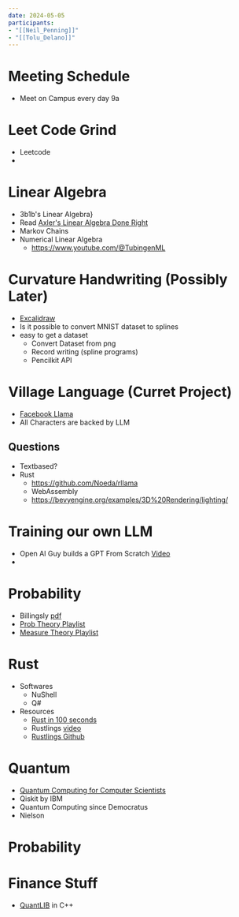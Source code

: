 ```yaml
---
date: 2024-05-05
participants:
- "[[Neil_Penning]]"
- "[[Tolu_Delano]]"
---
```


# Meeting Schedule
- Meet on Campus every day 9a

# Leet Code Grind
- Leetcode
- 

# Linear Algebra
- 3b1b's Linear Algebra}
- Read [Axler's Linear Algebra Done Right](https://linear.axler.net/)
- Markov Chains
- Numerical Linear Algebra
    - https://www.youtube.com/@TubingenML

# Curvature Handwriting (Possibly Later)
- [Excalidraw](https://github.com/excalidraw/excalidraw)
- Is it possible to convert MNIST dataset to splines 
- easy to get a dataset
    - Convert Dataset from png
    - Record writing (spline programs)
    - Pencilkit API


# Village Language (Curret Project)
- [Facebook Llama](https://llama.meta.com/docs/llama-in-the-cloud/amazon-web-services)
- All Characters are backed by LLM
## Questions
- Textbased?
- Rust
    - https://github.com/Noeda/rllama
    - WebAssembly
    - https://bevyengine.org/examples/3D%20Rendering/lighting/
# Training our own LLM
- Open AI Guy builds a GPT From Scratch [Video](https://www.youtube.com/watch?v=kCc8FmEb1nY)
- 

# Probability
- Billingsly [pdf](https://www.colorado.edu/amath/sites/default/files/attached-files/billingsley.pdf)
- [Prob Theory Playlist](https://www.youtube.com/watch?v=wgV0rjJqpqI&list=PLBh2i93oe2qswFOC98oSFc37-0f4S3D4z)
- [Measure Theory Playlist](https://www.youtube.com/playlist?list=PLBh2i93oe2qvMVqAzsX1Kuv6-4fjazZ8j)
# Rust
- Softwares
    - NuShell
    - Q# 
- Resources
    - [Rust in 100 seconds](https://www.youtube.com/watch?v=APfS3vgV9pU)
    - Rustlings [video](https://www.youtube.com/watch?v=2hXNd6x9sZs)
    - [Rustlings Github](https://github.com/rust-lang/rustlings)
# Quantum
- [Quantum Computing for Computer Scientists](https://www.youtube.com/watch?v=F_Riqjdh2oM)
- Qiskit by IBM
- Quantum Computing since Democratus
- Nielson
# Probability



# Finance Stuff
- [QuantLIB](https://github.com/lballabio/quantlib) in C++

